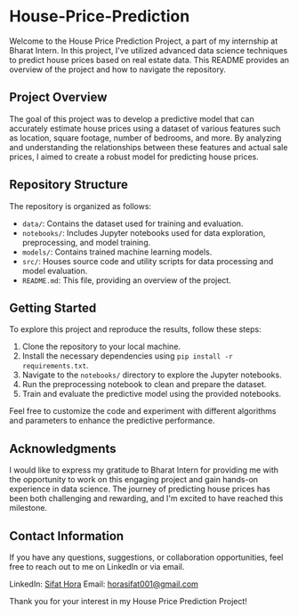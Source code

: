 # House-Price-Prediction

Welcome to the House Price Prediction Project, a part of my internship at Bharat Intern. In this project, I've utilized advanced data science techniques to predict house prices based on real estate data. This README provides an overview of the project and how to navigate the repository.

## Project Overview

The goal of this project was to develop a predictive model that can accurately estimate house prices using a dataset of various features such as location, square footage, number of bedrooms, and more. By analyzing and understanding the relationships between these features and actual sale prices, I aimed to create a robust model for predicting house prices.

## Repository Structure

The repository is organized as follows:

- `data/`: Contains the dataset used for training and evaluation.
- `notebooks/`: Includes Jupyter notebooks used for data exploration, preprocessing, and model training.
- `models/`: Contains trained machine learning models.
- `src/`: Houses source code and utility scripts for data processing and model evaluation.
- `README.md`: This file, providing an overview of the project.

## Getting Started

To explore this project and reproduce the results, follow these steps:

1. Clone the repository to your local machine.
2. Install the necessary dependencies using `pip install -r requirements.txt`.
3. Navigate to the `notebooks/` directory to explore the Jupyter notebooks.
4. Run the preprocessing notebook to clean and prepare the dataset.
5. Train and evaluate the predictive model using the provided notebooks.

Feel free to customize the code and experiment with different algorithms and parameters to enhance the predictive performance.

## Acknowledgments

I would like to express my gratitude to Bharat Intern for providing me with the opportunity to work on this engaging project and gain hands-on experience in data science. The journey of predicting house prices has been both challenging and rewarding, and I'm excited to have reached this milestone.

## Contact Information

If you have any questions, suggestions, or collaboration opportunities, feel free to reach out to me on LinkedIn or via email.

LinkedIn: [Sifat Hora](https://www.linkedin.com/in/sifat-hora-b4372a204/)
Email: horasifat001@gmail.com

Thank you for your interest in my House Price Prediction Project!
